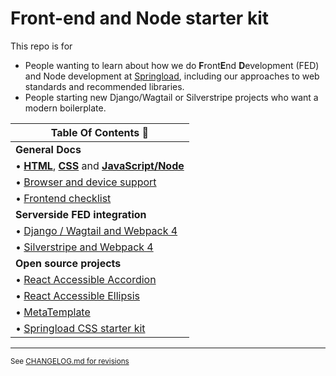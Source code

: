 # Front-end and Node starter kit

This repo is for

- People wanting to learn about how we do **F**ront**E**nd **D**evelopment (FED) and Node development at [Springload](https://springload.co.nz), including our approaches to web standards and recommended libraries.
- People starting new Django/Wagtail or Silverstripe projects who want a modern boilerplate.

| Table Of Contents :book:                               |
|--------------------------------------------------------|
| **General Docs** |
|  •  [**HTML**](./docs/html.md), [**CSS**](./docs/css.md) and [**JavaScript/Node**](./docs/javascript.md)
|  •  [Browser and device support](./docs/browser-device-support.md) |
|  • [Frontend checklist](./docs/frontend-checklist.md) |
| **Serverside FED integration** |
|  •  [Django / Wagtail and Webpack 4](./django-wagtail/) |
|  •  [Silverstripe and Webpack 4](./silverstripe/) |
| **Open source projects** |
|  •  [React Accessible Accordion](https://github.com/springload/react-accessible-accordion) |
|  •  [React Accessible Ellipsis](https://github.com/springload/react-accessible-ellipsis) |
|  •  [MetaTemplate](https://github.com/springload/metatemplate)
|  •  [Springload CSS starter kit](https://github.com/springload/frontend-starter-styles) |


--------------------------------

<sup> See [CHANGELOG.md for revisions](CHANGELOG.md)</sup>
